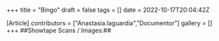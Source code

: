 +++
title = "Bingo"
draft = false
tags = []
date = 2022-10-17T20:04:42Z

[Article]
contributors = ["Anastasia.laguardia","Documentor"]
gallery = []
+++
##Showtape Scans / Images:##
